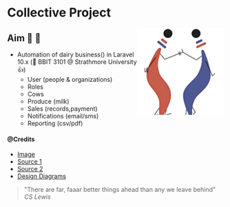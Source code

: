 # Collective Project

<img src='../resources/images/pamoja.png' width="40%" align="center" style="align:center;text-align:right;float:right;width:40%;" alt="collective-project">

## Aim 🏹 🙌

- Automation of dairy business() in Laravel 10.x (👊 BBIT 3101 @ Strathmore University 👍)
  - User (people & organizations)
  - Roles
  - Cows
  - Produce (milk)
  - Sales (records,payment)
  - Notifications (email/sms)
  - Reporting (csv/pdf)

#### @Credits
- [Image](http://www.tuko-pamoja.com/)
- [Source 1 ](http://www.dailyfresh.farm/)
- [Source 2](https://www.vectorstock.com/)
- [Design Diagrams](https://www.lucidchart.com/)


> "There are far, faaar better things ahead than any we leave behind" _CS Lewis_